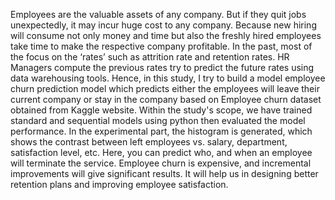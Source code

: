 Employees are the valuable assets of any company. But if they quit jobs 
unexpectedly, it may incur huge cost to any company. Because new hiring will consume 
not only money and time but also the freshly hired employees take time to make the 
respective company profitable. In the past, most of the focus on the ‘rates’ such as attrition 
rate and retention rates. HR Managers compute the previous rates try to predict the future 
rates using data warehousing tools. Hence, in this study, I try to build a model employee 
churn prediction model which predicts either the employees will leave their current 
company or stay in the company based on Employee churn dataset obtained from Kaggle 
website. Within the study's scope, we have trained standard and sequential models using 
python then evaluated the model performance. In the experimental part, the histogram is 
generated, which shows the contrast between left employees vs. salary, department, 
satisfaction level, etc. Here, you can predict who, and when an employee will terminate the 
service. Employee churn is expensive, and incremental improvements will give significant 
results. It will help us in designing better retention plans and improving employee 
satisfaction. 
